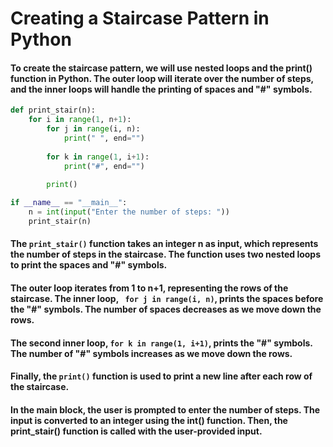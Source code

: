 # Creating a Staircase Pattern in Python

#### To create the staircase pattern, we will use nested loops and the print() function in Python. The outer loop will iterate over the number of steps, and the inner loops will handle the printing of spaces and "#" symbols.


```python
def print_stair(n):
    for i in range(1, n+1):
        for j in range(i, n):
            print(" ", end="")
        
        for k in range(1, i+1):
            print("#", end="")
        
        print()

if __name__ == "__main__":
    n = int(input("Enter the number of steps: "))
    print_stair(n)
```
#### The ``` print_stair() ``` function takes an integer n as input, which represents the number of steps in the staircase. The function uses two nested loops to print the spaces and "#" symbols.

#### The outer loop iterates from 1 to n+1, representing the rows of the staircase. The inner loop, ``` for j in range(i, n)```, prints the spaces before the "#" symbols. The number of spaces decreases as we move down the rows.

#### The second inner loop, ```for k in range(1, i+1)```, prints the "#" symbols. The number of "#" symbols increases as we move down the rows.

#### Finally, the ```print()``` function is used to print a new line after each row of the staircase.

#### In the main block, the user is prompted to enter the number of steps. The input is converted to an integer using the int() function. Then, the print_stair() function is called with the user-provided input.

